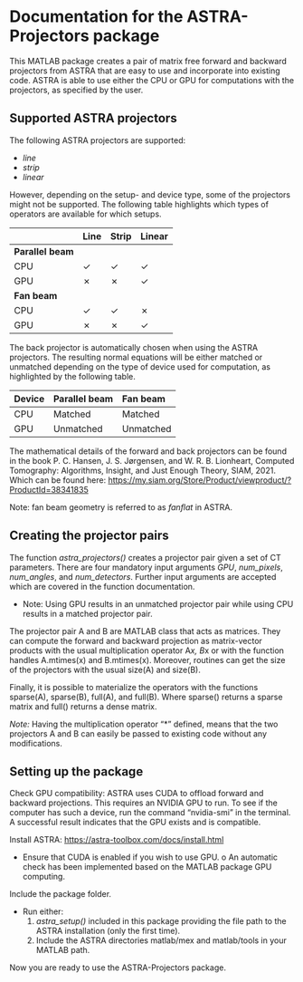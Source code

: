 # Documentation for the ASTRA-Projectors package

This MATLAB package creates a pair of matrix free forward and backward projectors from ASTRA that are easy to use and incorporate into existing code. ASTRA is able to use either the CPU or GPU for computations with the projectors, as specified by the user.

## Supported ASTRA projectors
The following ASTRA projectors are supported:
- _line_
- _strip_
- _linear_

However, depending on the setup- and device type, some of the projectors might not be supported. The following table highlights which types of operators are available for which setups.

|      | Line    | Strip   | Linear |
|:---- |:--------|:--------|:-------|
|    __Parallel beam__             ||
|CPU   | &check; | &check; | &check;|
|GPU   | &cross; | &cross; | &check;|
|    __Fan beam__                  ||
|CPU   | &check; | &check; | &cross;|
|GPU   | &cross; | &cross; | &check;|

The back projector is automatically chosen when using the ASTRA projectors. The resulting normal equations will be either matched or unmatched depending on the type of device used for computation, as highlighted by the following table.

| Device | Parallel beam | Fan beam  |
|:----------|:--------------|:----------|
| CPU | Matched       | Matched   |    
| GPU | Unmatched     | Unmatched |

The mathematical details of the forward and back projectors can be found in the book P. C. Hansen, J. S. Jørgensen, and W. R. B. Lionheart, Computed Tomography: Algorithms, Insight, and Just Enough Theory, SIAM, 2021. Which can be found here: 
https://my.siam.org/Store/Product/viewproduct/?ProductId=38341835

Note: fan beam geometry is referred to as _fanflat_ in ASTRA.

## Creating the projector pairs
The function _astra_projectors()_ creates a projector pair given a set of CT parameters. There are four mandatory input arguments _GPU_, _num_pixels_, _num_angles_, and _num_detectors_. Further input arguments are accepted which are covered in the function documentation.
-	Note: Using GPU results in an unmatched projector pair while using CPU results in a matched projector pair.


The projector pair A and B are MATLAB class that acts as matrices. They can compute the forward and backward projection as matrix-vector products with the usual multiplication operator A*x, B*x or with the function handles A.mtimes(x) and B.mtimes(x). Moreover, routines can get the size of the projectors with the usual size(A) and size(B).

Finally, it is possible to materialize the operators with the functions sparse(A), sparse(B), full(A), and full(B). Where sparse() returns a sparse matrix and full() returns a dense matrix.

_Note:_ Having the multiplication operator “*” defined, means that the two projectors A and B can easily be passed to existing code without any modifications.

## Setting up the package
Check GPU compatibility:
ASTRA uses CUDA to offload forward and backward projections. This requires an NVIDIA GPU to run. To see if the computer has such a device, run the command “nvidia-smi” in the terminal.  A successful result indicates that the GPU exists and is compatible.

Install ASTRA: https://astra-toolbox.com/docs/install.html
-	Ensure that CUDA is enabled if you wish to use GPU.
o	An automatic check has been implemented based on the MATLAB package GPU computing.

Include the package folder.
-	Run either:
    1)	_astra_setup()_ included in this package providing the file path to the ASTRA installation (only the first time).
    2)	Include the ASTRA directories matlab/mex and matlab/tools in your MATLAB path.

Now you are ready to use the ASTRA-Projectors package.
